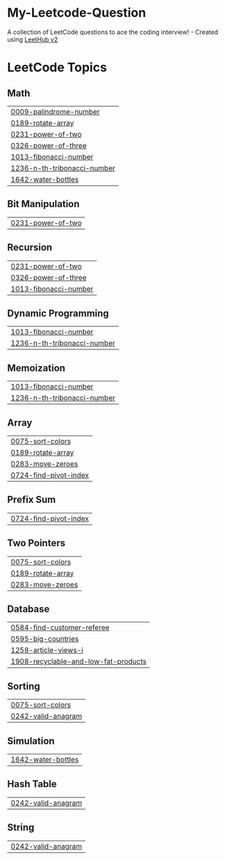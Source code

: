 # My-Leetcode-Question
A collection of LeetCode questions to ace the coding interview! - Created using [LeetHub v2](https://github.com/arunbhardwaj/LeetHub-2.0)

<!---LeetCode Topics Start-->
# LeetCode Topics
## Math
|  |
| ------- |
| [0009-palindrome-number](https://github.com/aloksingh1818/My-Leetcode-Question/tree/master/0009-palindrome-number) |
| [0189-rotate-array](https://github.com/aloksingh1818/My-Leetcode-Question/tree/master/0189-rotate-array) |
| [0231-power-of-two](https://github.com/aloksingh1818/My-Leetcode-Question/tree/master/0231-power-of-two) |
| [0326-power-of-three](https://github.com/aloksingh1818/My-Leetcode-Question/tree/master/0326-power-of-three) |
| [1013-fibonacci-number](https://github.com/aloksingh1818/My-Leetcode-Question/tree/master/1013-fibonacci-number) |
| [1236-n-th-tribonacci-number](https://github.com/aloksingh1818/My-Leetcode-Question/tree/master/1236-n-th-tribonacci-number) |
| [1642-water-bottles](https://github.com/aloksingh1818/My-Leetcode-Question/tree/master/1642-water-bottles) |
## Bit Manipulation
|  |
| ------- |
| [0231-power-of-two](https://github.com/aloksingh1818/My-Leetcode-Question/tree/master/0231-power-of-two) |
## Recursion
|  |
| ------- |
| [0231-power-of-two](https://github.com/aloksingh1818/My-Leetcode-Question/tree/master/0231-power-of-two) |
| [0326-power-of-three](https://github.com/aloksingh1818/My-Leetcode-Question/tree/master/0326-power-of-three) |
| [1013-fibonacci-number](https://github.com/aloksingh1818/My-Leetcode-Question/tree/master/1013-fibonacci-number) |
## Dynamic Programming
|  |
| ------- |
| [1013-fibonacci-number](https://github.com/aloksingh1818/My-Leetcode-Question/tree/master/1013-fibonacci-number) |
| [1236-n-th-tribonacci-number](https://github.com/aloksingh1818/My-Leetcode-Question/tree/master/1236-n-th-tribonacci-number) |
## Memoization
|  |
| ------- |
| [1013-fibonacci-number](https://github.com/aloksingh1818/My-Leetcode-Question/tree/master/1013-fibonacci-number) |
| [1236-n-th-tribonacci-number](https://github.com/aloksingh1818/My-Leetcode-Question/tree/master/1236-n-th-tribonacci-number) |
## Array
|  |
| ------- |
| [0075-sort-colors](https://github.com/aloksingh1818/My-Leetcode-Question/tree/master/0075-sort-colors) |
| [0189-rotate-array](https://github.com/aloksingh1818/My-Leetcode-Question/tree/master/0189-rotate-array) |
| [0283-move-zeroes](https://github.com/aloksingh1818/My-Leetcode-Question/tree/master/0283-move-zeroes) |
| [0724-find-pivot-index](https://github.com/aloksingh1818/My-Leetcode-Question/tree/master/0724-find-pivot-index) |
## Prefix Sum
|  |
| ------- |
| [0724-find-pivot-index](https://github.com/aloksingh1818/My-Leetcode-Question/tree/master/0724-find-pivot-index) |
## Two Pointers
|  |
| ------- |
| [0075-sort-colors](https://github.com/aloksingh1818/My-Leetcode-Question/tree/master/0075-sort-colors) |
| [0189-rotate-array](https://github.com/aloksingh1818/My-Leetcode-Question/tree/master/0189-rotate-array) |
| [0283-move-zeroes](https://github.com/aloksingh1818/My-Leetcode-Question/tree/master/0283-move-zeroes) |
## Database
|  |
| ------- |
| [0584-find-customer-referee](https://github.com/aloksingh1818/My-Leetcode-Question/tree/master/0584-find-customer-referee) |
| [0595-big-countries](https://github.com/aloksingh1818/My-Leetcode-Question/tree/master/0595-big-countries) |
| [1258-article-views-i](https://github.com/aloksingh1818/My-Leetcode-Question/tree/master/1258-article-views-i) |
| [1908-recyclable-and-low-fat-products](https://github.com/aloksingh1818/My-Leetcode-Question/tree/master/1908-recyclable-and-low-fat-products) |
## Sorting
|  |
| ------- |
| [0075-sort-colors](https://github.com/aloksingh1818/My-Leetcode-Question/tree/master/0075-sort-colors) |
| [0242-valid-anagram](https://github.com/aloksingh1818/My-Leetcode-Question/tree/master/0242-valid-anagram) |
## Simulation
|  |
| ------- |
| [1642-water-bottles](https://github.com/aloksingh1818/My-Leetcode-Question/tree/master/1642-water-bottles) |
## Hash Table
|  |
| ------- |
| [0242-valid-anagram](https://github.com/aloksingh1818/My-Leetcode-Question/tree/master/0242-valid-anagram) |
## String
|  |
| ------- |
| [0242-valid-anagram](https://github.com/aloksingh1818/My-Leetcode-Question/tree/master/0242-valid-anagram) |
<!---LeetCode Topics End-->
